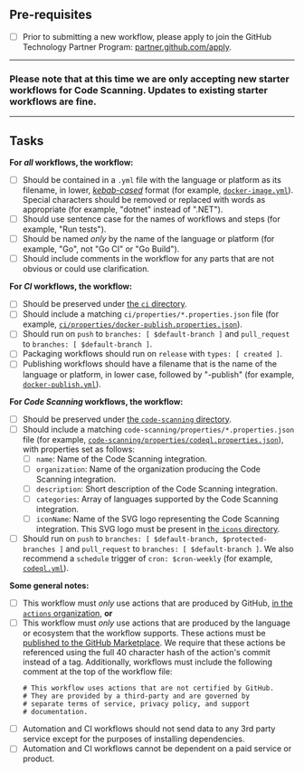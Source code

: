 <!--
IMPORTANT:

This repository contains configuration for what users see when they click on the `Actions` tab and the setup page for Code Scanning.

It is not:
* A playground to try out scripts
* A place for you to create a workflow for your repository
-->

## Pre-requisites

- [ ] Prior to submitting a new workflow, please apply to join the GitHub Technology Partner Program: [partner.github.com/apply](https://partner.github.com/apply?partnershipType=Technology+Partner).

---

### **Please note that at this time we are only accepting new starter workflows for Code Scanning. Updates to existing starter workflows are fine.**

---

## Tasks

**For _all_ workflows, the workflow:**

- [ ] Should be contained in a `.yml` file with the language or platform as its filename, in lower, [_kebab-cased_](https://en.wikipedia.org/wiki/Kebab_case) format (for example, [`docker-image.yml`](https://github.com/actions/starter-workflows/blob/main/ci/docker-image.yml)).  Special characters should be removed or replaced with words as appropriate (for example, "dotnet" instead of ".NET").
- [ ] Should use sentence case for the names of workflows and steps (for example, "Run tests").
- [ ] Should be named _only_ by the name of the language or platform (for example, "Go", not "Go CI" or "Go Build").
- [ ] Should include comments in the workflow for any parts that are not obvious or could use clarification.

**For _CI_ workflows, the workflow:**

- [ ] Should be preserved under [the `ci` directory](https://github.com/actions/starter-workflows/tree/main/ci).
- [ ] Should include a matching `ci/properties/*.properties.json` file (for example, [`ci/properties/docker-publish.properties.json`](https://github.com/actions/starter-workflows/blob/main/ci/properties/docker-publish.properties.json)).
- [ ] Should run on `push` to `branches: [ $default-branch ]` and `pull_request` to `branches: [ $default-branch ]`.
- [ ] Packaging workflows should run on `release` with `types: [ created ]`.
- [ ] Publishing workflows should have a filename that is the name of the language or platform, in lower case, followed by "-publish" (for example, [`docker-publish.yml`](https://github.com/actions/starter-workflows/blob/main/ci/docker-publish.yml)).

**For _Code Scanning_ workflows, the workflow:**

- [ ] Should be preserved under [the `code-scanning` directory](https://github.com/actions/starter-workflows/tree/main/ci).
- [ ] Should include a matching `code-scanning/properties/*.properties.json` file (for example, [`code-scanning/properties/codeql.properties.json`](https://github.com/actions/starter-workflows/blob/main/code-scanning/properties/codeql.properties.json)), with properties set as follows:
  - [ ] `name`: Name of the Code Scanning integration.
  - [ ] `organization`: Name of the organization producing the Code Scanning integration.
  - [ ] `description`: Short description of the Code Scanning integration.
  - [ ] `categories`: Array of languages supported by the Code Scanning integration.
  - [ ] `iconName`: Name of the SVG logo representing the Code Scanning integration. This SVG logo must be present in [the `icons` directory](https://github.com/actions/starter-workflows/tree/main/icons).
- [ ] Should run on `push` to `branches: [ $default-branch, $protected-branches ]` and `pull_request` to `branches: [ $default-branch ]`. We also recommend a `schedule` trigger of `cron: $cron-weekly` (for example, [`codeql.yml`](https://github.com/actions/starter-workflows/blob/c59b62dee0eae1f9f368b7011cf05c2fc42cf084/code-scanning/codeql.yml#L14-L21)).

**Some general notes:**

- [ ] This workflow must _only_ use actions that are produced by GitHub, [in the `actions` organization](https://github.com/actions), **or**
- [ ] This workflow must _only_ use actions that are produced by the language or ecosystem that the workflow supports.  These actions must be [published to the GitHub Marketplace](https://github.com/marketplace?type=actions).  We require that these actions be referenced using the full 40 character hash of the action's commit instead of a tag.  Additionally, workflows must include the following comment at the top of the workflow file:
    ```
    # This workflow uses actions that are not certified by GitHub.
    # They are provided by a third-party and are governed by
    # separate terms of service, privacy policy, and support
    # documentation.
    ```
- [ ] Automation and CI workflows should not send data to any 3rd party service except for the purposes of installing dependencies.
- [ ] Automation and CI workflows cannot be dependent on a paid service or product.
